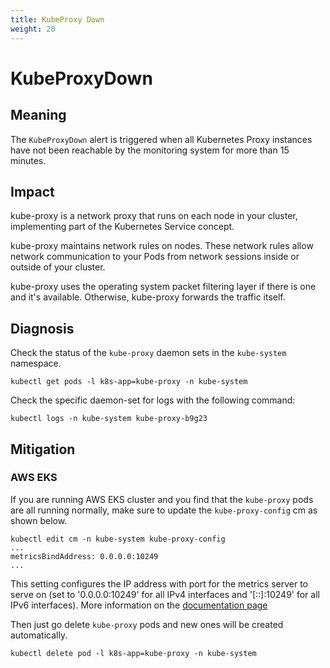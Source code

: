 ```yaml
---
title: KubeProxy Down
weight: 20
---
```


# KubeProxyDown

## Meaning

The `KubeProxyDown` alert is triggered when all Kubernetes Proxy instances have not
been reachable by the monitoring system for more than 15 minutes.

## Impact

kube-proxy is a network proxy that runs on each node in your cluster,
implementing part of the Kubernetes Service concept.

kube-proxy maintains network rules on nodes.
These network rules allow network communication to your Pods
from network sessions inside or outside of your cluster.

kube-proxy uses the operating system packet filtering layer if
there is one and it's available. Otherwise, kube-proxy forwards the traffic
itself.

## Diagnosis

Check the status of the `kube-proxy` daemon sets in the `kube-system` namespace.

```console
kubectl get pods -l k8s-app=kube-proxy -n kube-system
```

Check the specific daemon-set for logs with the following command:

```console
kubectl logs -n kube-system kube-proxy-b9g23
```

## Mitigation

### AWS EKS
If you are running AWS EKS cluster and you find that the `kube-proxy` pods are all running normally, make sure to update the `kube-proxy-config` cm as shown below.

```console
kubectl edit cm -n kube-system kube-proxy-config
...
metricsBindAddress: 0.0.0.0:10249
...
```
This setting configures the IP address with port for the metrics server to serve on (set to '0.0.0.0:10249' for all IPv4 interfaces and '[::]:10249' for all IPv6 interfaces). More information on the [documentation page](https://kubernetes.io/docs/reference/command-line-tools-reference/kube-proxy/)

Then just go delete `kube-proxy` pods and new ones will be created automatically.

```console
kubectl delete pod -l k8s-app=kube-proxy -n kube-system
```
